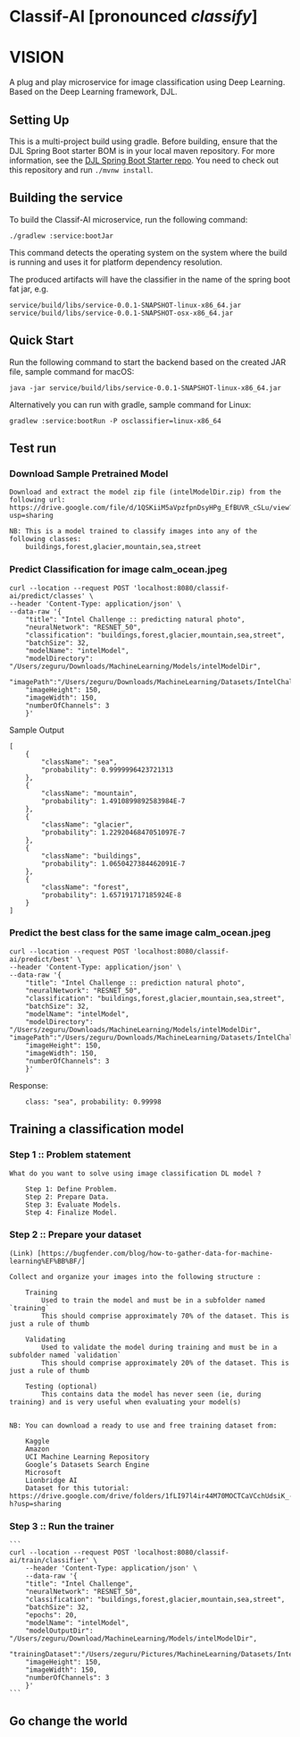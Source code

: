# Classif-AI [pronounced *classify*]

# VISION

A plug and play microservice for image classification using Deep Learning. 
Based on the Deep Learning framework, DJL.



## Setting Up

This is a multi-project build using gradle.
Before building, ensure that the DJL Spring Boot starter BOM is in your local maven repository. 
For more information, see the [DJL Spring Boot Starter repo](https://github.com/awslabs/djl-starter). 
You need to check out this repository and run `./mvnw install`.


## Building the service

To build the Classif-AI microservice, run the following command:

    ./gradlew :service:bootJar


This command detects the operating system on the system where the build is running and uses it for platform dependency resolution.
  
The produced artifacts will have the classifier in the name of the spring boot fat jar, e.g.

    service/build/libs/service-0.0.1-SNAPSHOT-linux-x86_64.jar
    service/build/libs/service-0.0.1-SNAPSHOT-osx-x86_64.jar

## Quick Start

Run the following command to start the backend based on the created JAR file, sample command for macOS:

    java -jar service/build/libs/service-0.0.1-SNAPSHOT-linux-x86_64.jar


Alternatively you can run with gradle, sample command for Linux:   
  
    gradlew :service:bootRun -P osclassifier=linux-x86_64



## Test run 

### Download Sample Pretrained Model

    Download and extract the model zip file (intelModelDir.zip) from the following url: https://drive.google.com/file/d/1QSKiiM5aVpzfpnDsyHPg_EfBUVR_cSLu/view?usp=sharing

    NB: This is a model trained to classify images into any of the following classes:
        buildings,forest,glacier,mountain,sea,street

### Predict Classification for image calm_ocean.jpeg


```
curl --location --request POST 'localhost:8080/classif-ai/predict/classes' \
--header 'Content-Type: application/json' \
--data-raw '{
    "title": "Intel Challenge :: predicting natural photo",
    "neuralNetwork": "RESNET_50",
    "classification": "buildings,forest,glacier,mountain,sea,street",
    "batchSize": 32,
    "modelName": "intelModel",
    "modelDirectory": "/Users/zeguru/Downloads/MachineLearning/Models/intelModelDir",
    "imagePath":"/Users/zeguru/Downloads/MachineLearning/Datasets/IntelChallenge/testing/calm_ocean.jpeg",
    "imageHeight": 150,
    "imageWidth": 150,
    "numberOfChannels": 3
    }'
```

Sample Output

    [
        {
            "className": "sea",
            "probability": 0.9999996423721313
        },
        {
            "className": "mountain",
            "probability": 1.4910899892583984E-7
        },
        {
            "className": "glacier",
            "probability": 1.2292046847051097E-7
        },
        {
            "className": "buildings",
            "probability": 1.0650427384462091E-7
        },
        {
            "className": "forest",
            "probability": 1.657191717185924E-8
        }
    ]

### Predict the best class for the same image calm_ocean.jpeg


```
curl --location --request POST 'localhost:8080/classif-ai/predict/best' \
--header 'Content-Type: application/json' \
--data-raw '{
    "title": "Intel Challenge :: prediction natural photo",
    "neuralNetwork": "RESNET_50",
    "classification": "buildings,forest,glacier,mountain,sea,street",
    "batchSize": 32,
    "modelName": "intelModel",
    "modelDirectory": "/Users/zeguru/Downloads/MachineLearning/Models/intelModelDir", "imagePath":"/Users/zeguru/Downloads/MachineLearning/Datasets/IntelChallenge/testing/calm_ocean.jpeg",
    "imageHeight": 150,
    "imageWidth": 150,
    "numberOfChannels": 3
    }'
```

Response:

```
    class: "sea", probability: 0.99998
```


## Training a classification model

### Step 1 :: Problem statement

    What do you want to solve using image classification DL model ?

        Step 1: Define Problem.
        Step 2: Prepare Data.
        Step 3: Evaluate Models.
        Step 4: Finalize Model.

### Step 2 :: Prepare your dataset


    (Link) [https://bugfender.com/blog/how-to-gather-data-for-machine-learning%EF%BB%BF/]

    Collect and organize your images into the following structure :

        Training
            Used to train the model and must be in a subfolder named `training`
            This should comprise approximately 70% of the dataset. This is just a rule of thumb

        Validating
            Used to validate the model during training and must be in a subfolder named `validation`
            This should comprise approximately 20% of the dataset. This is just a rule of thumb

        Testing (optional)
            This contains data the model has never seen (ie, during training) and is very useful when evaluating your model(s) 


    NB: You can download a ready to use and free training dataset from:

        Kaggle
        Amazon
        UCI Machine Learning Repository
        Google’s Datasets Search Engine
        Microsoft
        Lionbridge AI
        Dataset for this tutorial: https://drive.google.com/drive/folders/1fLI97l4ir44M70MOCTCaVCchUdsiK_-h?usp=sharing


### Step 3 :: Run the trainer

    ```
    curl --location --request POST 'localhost:8080/classif-ai/train/classifier' \
        --header 'Content-Type: application/json' \
        --data-raw '{
        "title": "Intel Challenge",
        "neuralNetwork": "RESNET_50",
        "classification": "buildings,forest,glacier,mountain,sea,street",
        "batchSize": 32,
        "epochs": 20,
        "modelName": "intelModel",
        "modelOutputDir": "/Users/zeguru/Download/MachineLearning/Models/intelModelDir",
        "trainingDataset":"/Users/zeguru/Pictures/MachineLearning/Datasets/IntelChallenge",
        "imageHeight": 150,
        "imageWidth": 150,
        "numberOfChannels": 3
        }'
    ```

## Go change the world